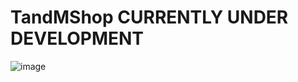 # TandMShop CURRENTLY UNDER DEVELOPMENT
![image](https://user-images.githubusercontent.com/35507715/103495647-2f1b6800-4e44-11eb-832e-d57426056d3f.png)

